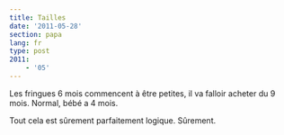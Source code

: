 ```yaml
---
title: Tailles
date: '2011-05-28'
section: papa
lang: fr
type: post
2011:
    - '05'
---
```


Les fringues 6 mois commencent à être petites, il va falloir acheter du 9 mois. Normal, bébé a 4 mois.

Tout cela est sûrement parfaitement logique. Sûrement.
